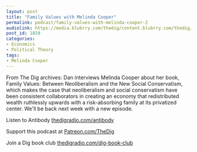 ```yaml
---
layout: post
title: "Family Values with Melinda Cooper"
permalink: podcast/family-values-with-melinda-cooper-2
audiolink: https://media.blubrry.com/thedig/content.blubrry.com/thedig/The_Dig-EP_286-Cooper.mp3
post_id: 1819
categories: 
- Economics
- Political Theory
tags: 
- Melinda Cooper
---
```


From The Dig archives: Dan interviews Melinda Cooper about her book, Family Values: Between Neoliberalism and the New Social Conservatism, which makes the case that neoliberalism and social conservatism have been consistent collaborators in creating an economy that redistributed wealth ruthlessly upwards with a risk-absorbing family at its privatized center. We'll be back next week with a new episode.

Listen to Antibody 
[thedigradio.com/antibody](https://thedigradio.com/antibody)

Support this podcast at 
[Patreon.com/TheDig](https://Patreon.com/TheDig)

Join a Dig book club 
[thedigradio.com/dig-book-club](https://thedigradio.com/dig-book-club)